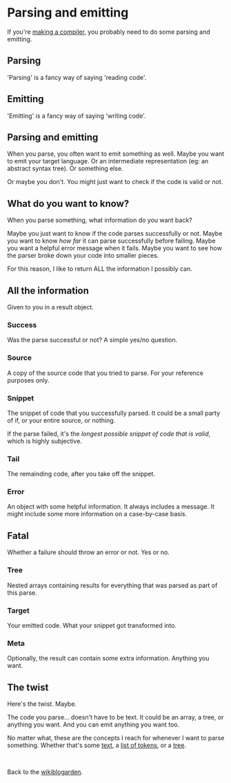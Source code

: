 # Parsing and emitting

If you're [making a compiler](/wikiblogarden/better-computing/compiling/how-to/), you probably need to do some parsing and emitting.

## Parsing

'Parsing' is a fancy way of saying 'reading code'.

## Emitting

'Emitting' is a fancy way of saying 'writing code'.

## Parsing and emitting

When you parse, you often want to emit something as well. Maybe you want to emit your target language. Or an intermediate representation (eg: an abstract syntax tree). Or something else.

Or maybe you don't. You might just want to check if the code is valid or not.

## What do you want to know?

When you parse something, what information do you want back?

Maybe you just want to know if the code parses successfully or not. Maybe you want to know *how far* it can parse successfully before failing. Maybe you want a helpful error message when it fails. Maybe you want to see how the parser broke down your code into smaller pieces.

For this reason, I like to return ALL the information I possibly can.

## All the information

Given to you in a result object.

### Success

Was the parse successful or not? A simple yes/no question.

### Source

A copy of the source code that you tried to parse. For your reference purposes only.

### Snippet

The snippet of code that you successfully parsed. It could be a small party of if, or your entire source, or nothing.

If the parse failed, it's the *longest possible snippet of code that is valid*, which is highly subjective.

### Tail

The remainding code, after you take off the snippet.

### Error

An object with some helpful information. It always includes a message. It might include some more information on a case-by-case basis.

## Fatal

Whether a failure should throw an error or not. Yes or no.

### Tree

Nested arrays containing results for everything that was parsed as part of this parse.

### Target

Your emitted code. What your snippet got transformed into.

### Meta

Optionally, the result can contain some extra information. Anything you want.

## The twist

Here's the twist. Maybe.

The code you parse... doesn't have to be text. It could be an array, a tree, or anything you want. And you can emit anything you want too.

No matter what, these are the concepts I reach for whenever I want to parse something. Whether that's some [text](/wikiblogarden/better-computing/compiling/parsing/emitting/text), a [list of tokens](/wikiblogarden/better-computing/compiling/parsing/emitting/tokens), or a [tree](/wikiblogarden/better-computing/compiling/parsing/emitting/tree).

<br>

Back to the [wikiblogarden](/wikiblogarden).
